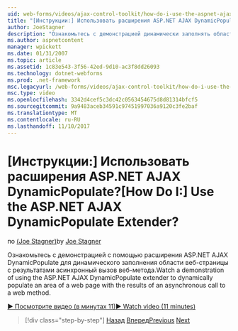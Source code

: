 ```yaml
---
uid: web-forms/videos/ajax-control-toolkit/how-do-i-use-the-aspnet-ajax-dynamicpopulate-extender
title: "[Инструкции:] Использовать расширения ASP.NET AJAX DynamicPopulate? | Документы Майкрософт"
author: JoeStagner
description: "Ознакомьтесь с демонстрацией динамически заполнять область веб-страницы с результатами асинхронной ЦС с помощью расширения ASP.NET AJAX DynamicPopulate..."
ms.author: aspnetcontent
manager: wpickett
ms.date: 01/31/2007
ms.topic: article
ms.assetid: 1c83e543-3f56-42ed-9d10-ac3f8dd26093
ms.technology: dotnet-webforms
ms.prod: .net-framework
msc.legacyurl: /web-forms/videos/ajax-control-toolkit/how-do-i-use-the-aspnet-ajax-dynamicpopulate-extender
msc.type: video
ms.openlocfilehash: 3342d4cef5c3dc42c0563454675d8d81314bfcf5
ms.sourcegitcommit: 9a9483aceb34591c97451997036a9120c3fe2baf
ms.translationtype: MT
ms.contentlocale: ru-RU
ms.lasthandoff: 11/10/2017
---
```

<a name="how-do-i-use-the-aspnet-ajax-dynamicpopulate-extender"></a><span data-ttu-id="11d51-104">[Инструкции:] Использовать расширения ASP.NET AJAX DynamicPopulate?</span><span class="sxs-lookup"><span data-stu-id="11d51-104">[How Do I:] Use the ASP.NET AJAX DynamicPopulate Extender?</span></span>
====================
<span data-ttu-id="11d51-105">по [(Joe Stagner)](https://github.com/JoeStagner)</span><span class="sxs-lookup"><span data-stu-id="11d51-105">by [Joe Stagner](https://github.com/JoeStagner)</span></span>

<span data-ttu-id="11d51-106">Ознакомьтесь с демонстрацией с помощью расширения ASP.NET AJAX DynamicPopulate для динамического заполнения области веб-страницы с результатами асинхронный вызов веб-метода.</span><span class="sxs-lookup"><span data-stu-id="11d51-106">Watch a demonstration of using the ASP.NET AJAX DynamicPopulate extender to dynamically populate an area of a web page with the results of an asynchronous call to a web method.</span></span>

[<span data-ttu-id="11d51-107">&#9654; Посмотрите видео (в минутах 11)</span><span class="sxs-lookup"><span data-stu-id="11d51-107">&#9654; Watch video (11 minutes)</span></span>](https://channel9.msdn.com/Blogs/ASP-NET-Site-Videos/how-do-i-use-the-aspnet-ajax-dynamicpopulate-extender)

>[!div class="step-by-step"]
<span data-ttu-id="11d51-108">[Назад](how-do-i-use-the-aspnet-ajax-draggable-panel-extender.md)
[Вперед](how-do-i-use-the-aspnet-ajax-filteredtextbox-extender.md)</span><span class="sxs-lookup"><span data-stu-id="11d51-108">[Previous](how-do-i-use-the-aspnet-ajax-draggable-panel-extender.md)
[Next](how-do-i-use-the-aspnet-ajax-filteredtextbox-extender.md)</span></span>
